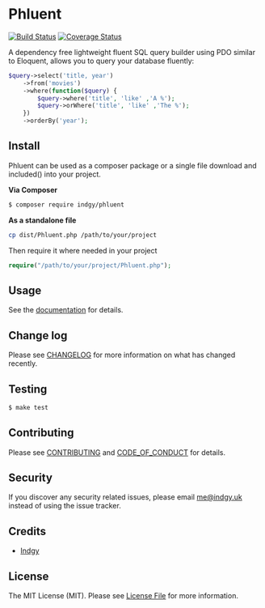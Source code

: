 # Phluent

[![Build Status](https://travis-ci.org/indgy/phluent.svg?branch=main)](https://travis-ci.org/indgy/phluent)
[![Coverage Status](https://coveralls.io/repos/github/indgy/phluent/badge.svg?branch=main)](https://coveralls.io/github/indgy/phluent?branch=main)


A dependency free lightweight fluent SQL query builder using PDO similar to Eloquent, allows you to query your database fluently: 

```php
$query->select('title, year')
    ->from('movies')
    ->where(function($query) {
        $query->where('title', 'like' ,'A %');
        $query->orWhere('title', 'like' ,'The %');
    })
    ->orderBy('year');
```

<!-- An extension handling relationships is planned for release, this uses the Data Mapper & Entity paradigm rather than Active Record. -->

## Install

Phluent can be used as a composer package or a single file download and included() into your project.

**Via Composer**

``` bash
$ composer require indgy/phluent
```

**As a standalone file**

```bash
cp dist/Phluent.php /path/to/your/project
```
Then require it where needed in your project

```php
require("/path/to/your/project/Phluent.php");
```

## Usage

See the [documentation](https://indgy.github.io/phluent) for details.

## Change log

Please see [CHANGELOG](CHANGELOG.md) for more information on what has changed recently.

## Testing

``` bash
$ make test
```

## Contributing

Please see [CONTRIBUTING](CONTRIBUTING.md) and [CODE_OF_CONDUCT](CODE_OF_CONDUCT.md) for details.

## Security

If you discover any security related issues, please email me@indgy.uk instead of using the issue tracker.

## Credits

- [Indgy](https://indgy.uk)
<!-- - [All Contributors][link-contributors] -->

## License

The MIT License (MIT). Please see [License File](LICENSE.md) for more information.

[ico-version]: https://img.shields.io/packagist/v/indgy/phluent.svg?style=flat-square
[ico-license]: https://img.shields.io/badge/license-MIT-brightgreen.svg?style=flat-square
[ico-travis]: https://img.shields.io/travis/indgy/phluent/master.svg?style=flat-square
[ico-scrutinizer]: https://img.shields.io/scrutinizer/coverage/g/indgy/phluent.svg?style=flat-square
[ico-code-quality]: https://img.shields.io/scrutinizer/g/indgy/phluent.svg?style=flat-square
[ico-downloads]: https://img.shields.io/packagist/dt/indgy/phluent.svg?style=flat-square

[link-packagist]: https://packagist.org/packages/indgy/phluent
[link-travis]: https://travis-ci.org/indgy/phluent
[link-scrutinizer]: https://scrutinizer-ci.com/g/indgy/phluent/code-structure
[link-code-quality]: https://scrutinizer-ci.com/g/indgy/phluent
[link-downloads]: https://packagist.org/packages/indgy/phluent
[link-author]: https://github.com/:author_username
[link-contributors]: ../../contributors